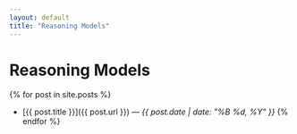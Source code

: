 ```yaml
---
layout: default
title: "Reasoning Models"
---
```


# Reasoning Models

<!-- <ul>
  {% for post in site.posts %}
    <li><a href="{{ post.url }}">{{ post.title }}</a> — {{ post.date | date: "%b %-d, %Y" }}</li>
  {% endfor %}
</ul> -->
{% for post in site.posts %}
- [{{ post.title }}]({{ post.url }}) — _{{ post.date | date: "%B %d, %Y" }}_
{% endfor %}

